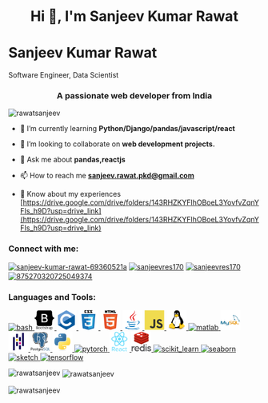 <h1 align="center">Hi 👋, I'm Sanjeev Kumar Rawat</h1>

<head> 
	<style> 
		geeks{ 
			color: green; 
			font-size: 25px; 
		} 
	</style> 
</head> 

<body style="text-align: side;"> 
	<h1>Sanjeev Kumar Rawat</h1> 
	<p class="geeks"> 
		Software Engineer, Data Scientist
	</p> 
</body> 				 


<h3 align="center">A passionate web developer from India</h3>

<p align="left"> <img src="https://komarev.com/ghpvc/?username=rawatsanjeev&label=Profile%20views&color=0e75b6&style=flat" alt="rawatsanjeev" /> </p>

- 🌱 I’m currently learning **Python/Django/pandas/javascript/react**

- 👯 I’m looking to collaborate on **web development projects.**

- 💬 Ask me about **pandas,reactjs**

- 📫 How to reach me **sanjeev.rawat.pkd@gmail.com**

- 📄 Know about my experiences [https://drive.google.com/drive/folders/143RHZKYFlhOBoeL3YovfvZqnYFIs_h9D?usp=drive_link](https://drive.google.com/drive/folders/143RHZKYFlhOBoeL3YovfvZqnYFIs_h9D?usp=drive_link)

<h3 align="left">Connect with me:</h3>
<p align="left">
<a href="https://linkedin.com/in/sanjeev-kumar-rawat-69360521a" target="blank"><img align="center" src="https://raw.githubusercontent.com/rahuldkjain/github-profile-readme-generator/master/src/images/icons/Social/linked-in-alt.svg" alt="sanjeev-kumar-rawat-69360521a" height="30" width="40" /></a>
<a href="https://www.hackerrank.com/sanjeevres170" target="blank"><img align="center" src="https://raw.githubusercontent.com/rahuldkjain/github-profile-readme-generator/master/src/images/icons/Social/hackerrank.svg" alt="sanjeevres170" height="30" width="40" /></a>
<a href="https://www.leetcode.com/sanjeevres170" target="blank"><img align="center" src="https://raw.githubusercontent.com/rahuldkjain/github-profile-readme-generator/master/src/images/icons/Social/leet-code.svg" alt="sanjeevres170" height="30" width="40" /></a>
<a href="https://discord.gg/875270320725049374" target="blank"><img align="center" src="https://raw.githubusercontent.com/rahuldkjain/github-profile-readme-generator/master/src/images/icons/Social/discord.svg" alt="875270320725049374" height="30" width="40" /></a>
</p>

<h3 align="left">Languages and Tools:</h3>
<p align="left"> <a href="https://www.gnu.org/software/bash/" target="_blank" rel="noreferrer"> <img src="https://www.vectorlogo.zone/logos/gnu_bash/gnu_bash-icon.svg" alt="bash" width="40" height="40"/> </a> <a href="https://getbootstrap.com" target="_blank" rel="noreferrer"> <img src="https://raw.githubusercontent.com/devicons/devicon/master/icons/bootstrap/bootstrap-plain-wordmark.svg" alt="bootstrap" width="40" height="40"/> </a> <a href="https://www.cprogramming.com/" target="_blank" rel="noreferrer"> <img src="https://raw.githubusercontent.com/devicons/devicon/master/icons/c/c-original.svg" alt="c" width="40" height="40"/> </a> <a href="https://www.w3schools.com/css/" target="_blank" rel="noreferrer"> <img src="https://raw.githubusercontent.com/devicons/devicon/master/icons/css3/css3-original-wordmark.svg" alt="css3" width="40" height="40"/> </a> <a href="https://www.w3.org/html/" target="_blank" rel="noreferrer"> <img src="https://raw.githubusercontent.com/devicons/devicon/master/icons/html5/html5-original-wordmark.svg" alt="html5" width="40" height="40"/> </a> <a href="https://www.java.com" target="_blank" rel="noreferrer"> <img src="https://raw.githubusercontent.com/devicons/devicon/master/icons/java/java-original.svg" alt="java" width="40" height="40"/> </a> <a href="https://developer.mozilla.org/en-US/docs/Web/JavaScript" target="_blank" rel="noreferrer"> <img src="https://raw.githubusercontent.com/devicons/devicon/master/icons/javascript/javascript-original.svg" alt="javascript" width="40" height="40"/> </a> <a href="https://www.linux.org/" target="_blank" rel="noreferrer"> <img src="https://raw.githubusercontent.com/devicons/devicon/master/icons/linux/linux-original.svg" alt="linux" width="40" height="40"/> </a> <a href="https://www.mathworks.com/" target="_blank" rel="noreferrer"> <img src="https://upload.wikimedia.org/wikipedia/commons/2/21/Matlab_Logo.png" alt="matlab" width="40" height="40"/> </a> <a href="https://www.mysql.com/" target="_blank" rel="noreferrer"> <img src="https://raw.githubusercontent.com/devicons/devicon/master/icons/mysql/mysql-original-wordmark.svg" alt="mysql" width="40" height="40"/> </a> <a href="https://pandas.pydata.org/" target="_blank" rel="noreferrer"> <img src="https://raw.githubusercontent.com/devicons/devicon/2ae2a900d2f041da66e950e4d48052658d850630/icons/pandas/pandas-original.svg" alt="pandas" width="40" height="40"/> </a> <a href="https://www.postgresql.org" target="_blank" rel="noreferrer"> <img src="https://raw.githubusercontent.com/devicons/devicon/master/icons/postgresql/postgresql-original-wordmark.svg" alt="postgresql" width="40" height="40"/> </a> <a href="https://www.python.org" target="_blank" rel="noreferrer"> <img src="https://raw.githubusercontent.com/devicons/devicon/master/icons/python/python-original.svg" alt="python" width="40" height="40"/> </a> <a href="https://pytorch.org/" target="_blank" rel="noreferrer"> <img src="https://www.vectorlogo.zone/logos/pytorch/pytorch-icon.svg" alt="pytorch" width="40" height="40"/> </a> <a href="https://reactjs.org/" target="_blank" rel="noreferrer"> <img src="https://raw.githubusercontent.com/devicons/devicon/master/icons/react/react-original-wordmark.svg" alt="react" width="40" height="40"/> </a> <a href="https://redis.io" target="_blank" rel="noreferrer"> <img src="https://raw.githubusercontent.com/devicons/devicon/master/icons/redis/redis-original-wordmark.svg" alt="redis" width="40" height="40"/> </a> <a href="https://scikit-learn.org/" target="_blank" rel="noreferrer"> <img src="https://upload.wikimedia.org/wikipedia/commons/0/05/Scikit_learn_logo_small.svg" alt="scikit_learn" width="40" height="40"/> </a> <a href="https://seaborn.pydata.org/" target="_blank" rel="noreferrer"> <img src="https://seaborn.pydata.org/_images/logo-mark-lightbg.svg" alt="seaborn" width="40" height="40"/> </a> <a href="https://www.sketch.com/" target="_blank" rel="noreferrer"> <img src="https://www.vectorlogo.zone/logos/sketchapp/sketchapp-icon.svg" alt="sketch" width="40" height="40"/> </a> <a href="https://www.tensorflow.org" target="_blank" rel="noreferrer"> <img src="https://www.vectorlogo.zone/logos/tensorflow/tensorflow-icon.svg" alt="tensorflow" width="40" height="40"/> </a> </p>

<p><img align="left" src="https://github-readme-stats.vercel.app/api/top-langs?username=rawatsanjeev&show_icons=true&locale=en&layout=compact" alt="rawatsanjeev" /></p>

<p>&nbsp;<img align="center" src="https://github-readme-stats.vercel.app/api?username=rawatsanjeev&show_icons=true&locale=en" alt="rawatsanjeev" /></p>

<p><img align="center" src="https://github-readme-streak-stats.herokuapp.com/?user=rawatsanjeev&" alt="rawatsanjeev" /></p>


<!---
RawatSanjeev/RawatSanjeev is a ✨ special ✨ repository because its `README.md` (this file) appears on your GitHub profile.
You can click the Preview link to take a look at your changes.
--->
